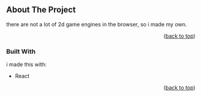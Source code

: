 <!-- ABOUT THE PROJECT -->
## About The Project

there are not a lot of 2d game engines in the browser, so i made my own.

<p align="right">(<a href="#readme-top">back to top</a>)</p>



### Built With

i made this with:


* React

<p align="right">(<a href="#readme-top">back to top</a>)</p>

